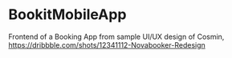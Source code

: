 # BookitMobileApp
Frontend of a Booking App from sample UI/UX design of Cosmin, https://dribbble.com/shots/12341112-Novabooker-Redesign
